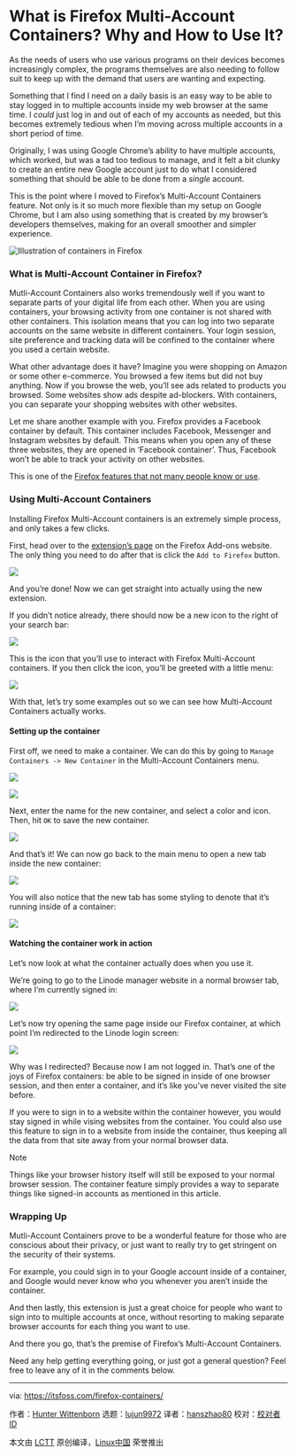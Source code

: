 [#]: subject: "What is Firefox Multi-Account Containers? Why and How to Use It?"
[#]: via: "https://itsfoss.com/firefox-containers/"
[#]: author: "Hunter Wittenborn https://itsfoss.com/author/hunter/"
[#]: collector: "lujun9972"
[#]: translator: "hanszhao80"
[#]: reviewer: " "
[#]: publisher: " "
[#]: url: " "

What is Firefox Multi-Account Containers? Why and How to Use It?
======

As the needs of users who use various programs on their devices becomes increasingly complex, the programs themselves are also needing to follow suit to keep up with the demand that users are wanting and expecting.

Something that I find I need on a daily basis is an easy way to be able to stay logged in to multiple accounts inside my web browser at the same time. I _could_ just log in and out of each of my accounts as needed, but this becomes extremely tedious when I’m moving across multiple accounts in a short period of time.

Originally, I was using Google Chrome’s ability to have multiple accounts, which worked, but was a tad too tedious to manage, and it felt a bit clunky to create an entire new Google account just to do what I considered something that should be able to be done from a _single_ account.

This is the point where I moved to Firefox’s Multi-Account Containers feature. Not only is it so much more flexible than my setup on Google Chrome, but I am also using something that is created by my browser’s developers themselves, making for an overall smoother and simpler experience.

![Illustration of containers in Firefox][1]

### What is Multi-Account Container in Firefox?

Mutli-Account Containers also works tremendously well if you want to separate parts of your digital life from each other. When you are using containers, your browsing activity from one container is not shared with other containers. This isolation means that you can log into two separate accounts on the same website in different containers. Your login session, site preference and tracking data will be confined to the container where you used a certain website.

What other advantage does it have? Imagine you were shopping on Amazon or some other e-commerce. You browsed a few items but did not buy anything. Now if you browse the web, you’ll see ads related to products you browsed. Some websites show ads despite ad-blockers. With containers, you can separate your shopping websites with other websites.

Let me share another example with you. Firefox provides a Facebook container by default. This container includes Facebook, Messenger and Instagram websites by default. This means when you open any of these three websites, they are opened in ‘Facebook container’. Thus, Facebook won’t be able to track your activity on other websites.

This is one of the [Firefox features that not many people know or use][2].

### Using Multi-Account Containers

Installing Firefox Multi-Account containers is an extremely simple process, and only takes a few clicks.

First, head over to the [extension’s page][3] on the Firefox Add-ons website. The only thing you need to do after that is click the `Add to Firefox` button.

![][4]

And you’re done! Now we can get straight into actually using the new extension.

If you didn’t notice already, there should now be a new icon to the right of your search bar:

![][5]

This is the icon that you’ll use to interact with Firefox Multi-Account containers. If you then click the icon, you’ll be greeted with a little menu:

![][6]

With that, let’s try some examples out so we can see how Multi-Account Containers actually works.

#### Setting up the container

First off, we need to make a container. We can do this by going to `Manage Containers -> New Container` in the Multi-Account Containers menu.

![][7]

![][8]

Next, enter the name for the new container, and select a color and icon. Then, hit `OK` to save the new container.

![][9]

And that’s it! We can now go back to the main menu to open a new tab inside the new container:

![][10]

You will also notice that the new tab has some styling to denote that it’s running inside of a container:

![][11]

#### Watching the container work in action

Let’s now look at what the container actually does when you use it.

We’re going to go to the Linode manager website in a normal browser tab, where I’m currently signed in:

![][12]

Let’s now try opening the same page inside our Firefox container, at which point I’m redirected to the Linode login screen:

![][13]

Why was I redirected? Because now I am not logged in. That’s one of the joys of Firefox containers: be able to be signed in inside of one browser session, and then enter a container, and it’s like you’ve never visited the site before.

If you were to sign in to a website within the container however, you would stay signed in while vising websites from the container. You could also use this feature to sign in to a website from inside the container, thus keeping all the data from that site away from your normal browser data.

Note

Things like your browser history itself will still be exposed to your normal browser session. The container feature simply provides a way to separate things like signed-in accounts as mentioned in this article.

### Wrapping Up

Mutli-Account Containers prove to be a wonderful feature for those who are conscious about their privacy, or just want to really try to get stringent on the security of their systems.

For example, you could sign in to your Google account inside of a container, and Google would never know who you whenever you aren’t inside the container.

And then lastly, this extension is just a great choice for people who want to sign into to multiple accounts at once, without resorting to making separate browser accounts for each thing you want to use.

And there you go, that’s the premise of Firefox’s Multi-Account Containers.

Need any help getting everything going, or just got a general question? Feel free to leave any of it in the comments below.

--------------------------------------------------------------------------------

via: https://itsfoss.com/firefox-containers/

作者：[Hunter Wittenborn][a]
选题：[lujun9972][b]
译者：[hanszhao80](https://github.com/hanszhao80)
校对：[校对者ID](https://github.com/校对者ID)

本文由 [LCTT](https://github.com/LCTT/TranslateProject) 原创编译，[Linux中国](https://linux.cn/) 荣誉推出

[a]: https://itsfoss.com/author/hunter/
[b]: https://github.com/lujun9972
[1]: https://i0.wp.com/itsfoss.com/wp-content/uploads/2021/08/Firefox-container.png?resize=800%2C450&ssl=1
[2]: https://itsfoss.com/firefox-useful-features/
[3]: https://addons.mozilla.org/en-US/firefox/addon/multi-account-containers/?utm_source=addons.mozilla.org&utm_medium=referral&utm_content=search
[4]: https://i2.wp.com/itsfoss.com/wp-content/uploads/2021/08/firefox-containers-install-page.png?resize=800%2C366&ssl=1
[5]: https://i0.wp.com/itsfoss.com/wp-content/uploads/2021/08/firefox-containers-searchbar-icon-1.png?resize=800%2C48&ssl=1
[6]: https://i1.wp.com/itsfoss.com/wp-content/uploads/2021/08/firefox-containers-main-menu.png?resize=302%2C474&ssl=1
[7]: https://i0.wp.com/itsfoss.com/wp-content/uploads/2021/08/firefox-containers-manage-containers-1.png?resize=291%2C402&ssl=1
[8]: https://i2.wp.com/itsfoss.com/wp-content/uploads/2021/08/firefox-containers-new-container.png?resize=290%2C399&ssl=1
[9]: https://i0.wp.com/itsfoss.com/wp-content/uploads/2021/08/firefox-containers-new-container-itsfoss.png?resize=292%2C401&ssl=1
[10]: https://i2.wp.com/itsfoss.com/wp-content/uploads/2021/08/firefox-containers-opening-new-container.png?resize=290%2C398&ssl=1
[11]: https://i2.wp.com/itsfoss.com/wp-content/uploads/2021/08/firefox-containers-new-container-styling.png?resize=800%2C370&ssl=1
[12]: https://i1.wp.com/itsfoss.com/wp-content/uploads/2021/08/firefox-containers-linode.png?resize=800%2C114&ssl=1
[13]: https://i2.wp.com/itsfoss.com/wp-content/uploads/2021/08/firefox-containers-linode-login.png?resize=800%2C405&ssl=1

